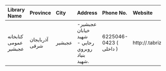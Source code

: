 | Library Name          | Province       | City   | Address                                                                | Phone No.               | Website             |
|:----------------------|:---------------|:-------|:-----------------------------------------------------------------------|:------------------------|:--------------------|
| كتابخانه عمومی عجبشير | آذربایجان شرقی | عجبشير | عجبشير- خيابان شهيد رجايي - روبروي بنياد شهيد.                         | 6225046-0423 ( داخلی  ) | http://.tabrizpl.ir |